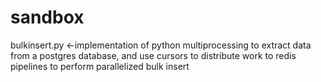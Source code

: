 # sandbox

bulkinsert.py <-implementation of python multiprocessing to extract data from a postgres database, and use cursors to distribute work to redis pipelines to perform parallelized bulk insert
